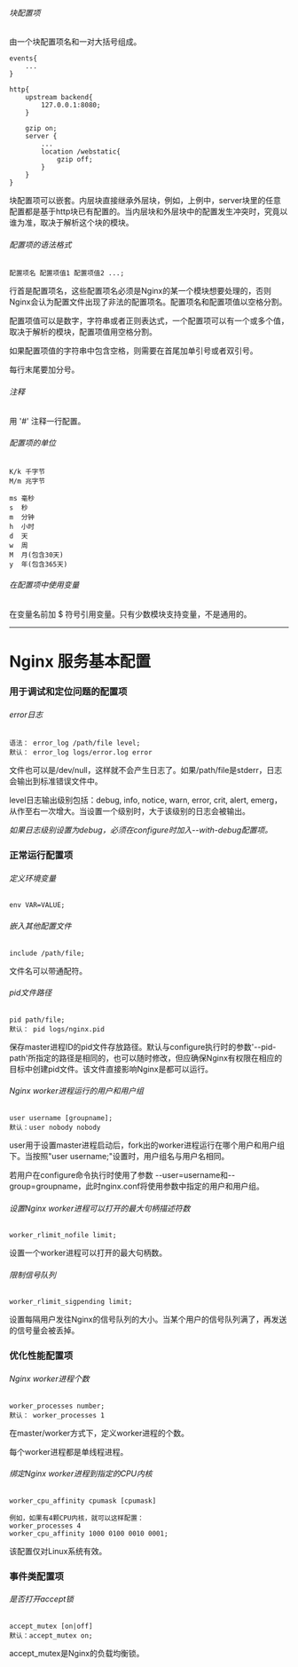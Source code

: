 ###### 块配置项
由一个块配置项名和一对大括号组成。
```
events{
    ...
}

http{
    upstream backend{
        127.0.0.1:8080;
    }
    
    gzip on;
    server {
        ...
        location /webstatic{
            gzip off;
        }
    }
}
```

块配置项可以嵌套。内层块直接继承外层块，例如，上例中，server块里的任意配置都是基于http块已有配置的。当内层块和外层块中的配置发生冲突时，究竟以谁为准，取决于解析这个块的模块。

###### 配置项的语法格式
```
配置项名 配置项值1 配置项值2 ...;
```
行首是配置项名，这些配置项名必须是Nginx的某一个模块想要处理的，否则Nginx会认为配置文件出现了非法的配置项名。配置项名和配置项值以空格分割。

配置项值可以是数字，字符串或者正则表达式，一个配置项可以有一个或多个值，取决于解析的模块，配置项值用空格分割。

如果配置项值的字符串中包含空格，则需要在首尾加单引号或者双引号。

每行末尾要加分号。

###### 注释
用 '#' 注释一行配置。

###### 配置项的单位
```
K/k 千字节
M/m 兆字节

ms 毫秒
s  秒
m  分钟
h  小时
d  天
w  周
M  月(包含30天)
y  年(包含365天)
```

###### 在配置项中使用变量
在变量名前加 $ 符号引用变量。只有少数模块支持变量，不是通用的。

***

# Nginx 服务基本配置

### 用于调试和定位问题的配置项

###### error日志
```
语法： error_log /path/file level;
默认： error_log logs/error.log error
```
文件也可以是/dev/null，这样就不会产生日志了。如果/path/file是stderr，日志会输出到标准错误文件中。

level日志输出级别包括：debug, info, notice, warn, error, crit, alert, emerg，从作至右一次增大。当设置一个级别时，大于该级别的日志会被输出。

*如果日志级别设置为debug，必须在configure时加入--with-debug配置项。*

### 正常运行配置项
###### 定义环境变量
```
env VAR=VALUE;
```

###### 嵌入其他配置文件
```
include /path/file;
```
文件名可以带通配符。

###### pid文件路径
```
pid path/file;
默认： pid logs/nginx.pid
```
保存master进程ID的pid文件存放路径。默认与configure执行时的参数'--pid-path'所指定的路径是相同的，也可以随时修改，但应确保Nginx有权限在相应的目标中创建pid文件。该文件直接影响Nginx是都可以运行。

###### Nginx worker进程运行的用户和用户组
```
user username [groupname];
默认：user nobody nobody
```
user用于设置master进程启动后，fork出的worker进程运行在哪个用户和用户组下。当按照"user username;"设置时，用户组名与用户名相同。

若用户在configure命令执行时使用了参数 --user=username和--group=groupname，此时nginx.conf将使用参数中指定的用户和用户组。

###### 设置Nginx worker进程可以打开的最大句柄描述符数
```
worker_rlimit_nofile limit;
```
设置一个worker进程可以打开的最大句柄数。

###### 限制信号队列
```
worker_rlimit_sigpending limit;
```
设置每隔用户发往Nginx的信号队列的大小。当某个用户的信号队列满了，再发送的信号量会被丢掉。


### 优化性能配置项
###### Nginx worker进程个数
```
worker_processes number;
默认： worker_processes 1
```
在master/worker方式下，定义worker进程的个数。

每个worker进程都是单线程进程。

###### 绑定Nginx worker进程到指定的CPU内核
```
worker_cpu_affinity cpumask [cpumask]

例如，如果有4颗CPU内核，就可以这样配置：
worker_processes 4
worker_cpu_affinity 1000 0100 0010 0001;
```

该配置仅对Linux系统有效。

### 事件类配置项

###### 是否打开accept锁
```
accept_mutex [on|off]
默认：accept_mutex on;
```
accept_mutex是Nginx的负载均衡锁。
